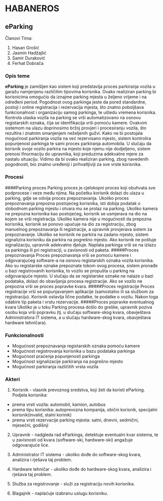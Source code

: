 # HABANEROS
## eParking
Članovi Tima:

1. Hasan Grošić
2. Jasmin Hadžajlić
3. Samir Duraković
4. Ferhat Dobrača

### Opis teme

**eParking** je zamišljen kao sistem koji predstavlja proces parkiranja vozila u garažu namjenjenu različitim tipovima korisnika. 
Ovako realiziran parking bi korisnicima omogućio da iznajme parking mjesta u željeno vrijeme i na određeni period. Pogodnost ovog parkinga jeste da pored standardne, postoji i online registracija i rezervacija mjesta, što znatno poboljšava funkcionalnost i organizaciju samog parkinga, te uštedu vremena korisnika. Kontrola ulaska vozila na parking se vrši automatizovano na osnovu registarskih oznaka, čija se identfikacija vrši pomoću kamere. Ovakvim sistemom na ulazu doprinosimo bržoj provjeri i procesiranju vozila, što rezultira i znatnim smanjenjem neželjenih gužvi. Kako ne bi postojala mogućnost parkiranja vozila na već rezervisano mjesto, sistem kontrolira popunjenost parkinga te sami proces parkiranja automobila. U slučaju da korisnik svoje vozilo parkira na mjesto koje njemu nije dodjeljeno, sistem prenosi ifnormaciju do upravnika, koji preduzima adekvatne mjere za nastalu situaciju. Vidimo da bi ovako realiziran parking, zbog navedenih pogodnosti, bio znatno uređeniji i prihvatljiviji za sve vrste korisnika. 


### Procesi
####Parking proces
Parking proces je cjelokopni proces koji obuhvata sve podprocese i veze među njima. Na početku korisnik dolazi do ulaza u parking, gdje se odvija proces prepoznavanja.
Ukoliko proces prepoznavanja prepozna postojećeg korisnika, isti dobija podatak o slobodnom parking mjestu i otvara mu se prolaz na parking. Ukoliko kamera ne prepozna
korisnika kao postojećeg, korisnik se usmjerava na dio na kojem se vrši registracija. Ukoliko kamera nije u mogućnosti da prepozna korisnika, korisnik se ponovo upućuje
na dio za registraciju, zbog manuelnog prepoznavanja ili registracije, a upravnik provjerava sistem za prepoznavanje. Ukoliko se korisnik ne parkira na zadano mjesto, 
sistem signalizira korisniku da parkira na pogrešno mjesto. Ako korisnik ne poštuje signalizaciju, upravnik adekvatno djeluje. Naplata parkinga vrši se na izlazu sa parkinga
ili pri registraciji, u zavisnosti od paketa.
#####Proces prepoznavanja
Proces prepoznavanja vrši se pomoću kamere i odgovarajućeg software-a na osnovu registarskih oznaka vozila korisnika. Ako su registarske oznake prepoznate tokom ovog procesa,
sistem pronađe u bazi registrovanih korisnika, to vozilo se propušta u parking na odgovarajuće mjesto. U slučaju da se registarske oznake ne nalaze u bazi podataka, dolazi do obavljanja procesa registracije.
Ako se vozilo ne prepozna vrši se proces popravke kvara. 
#####Proces registracije
Proces registracije vrši se popunjavanjem aplikacije (samostalno ili sa službom za registraciju). Korisnik ostavlja lične podatke, te podatke o vozilu. Nakon toga odabire
tip paketa i vrstu rezervacije.
#####Proces popravke eventualnog kvara
Ukoliko je u toku Parking procesa došlo do greške, upravnik poziva osobu koja vrši popravku (tj. u slučaju software-skog kvara, obavještava Administratora IT sistema, a u slučaju
hardware-skog kvara, obavještava hardware tehničara).

### Funkcionalnosti

* Mogućnost prepoznavanja registarskih oznaka pomoću kamere
* Mogućnost registrovanja korisnika u bazu podataka parkinga
* Mogućnost praćenja popunjenosti parkinga
* Mogućnost signalizacije parkiranja na pogrešno mjesto
* Mogućnost parkiranja različitih vrsta vozila

### Akteri

1. Korisnik - vlasnik prevoznog sredstva, koji želi da koristi eParking.
Podjela korisnika:
 * prema vrsti vozila: automobil, kamion, autobus
 * prema tipu korisnika: autoprevozna kompanija, obični korisnik, specijalni korisnik(invalid, stalni korinik)
 * prema vrsti rezervacije parking mjesta: satni, dnevni, sedmični, mjesečni, godišnji

2. Upravnik - nadgleda rad eParkinga, detektuje eventualni kvar sistema, te u zavisnosti od kvara (software-ski, hardware-ski) angažuje odgovarajuće lice.

3. Administrator IT sistema - ukoliko dođe do software-skog kvara, analizira i rješava taj problem.

4. Hardware tehničar - ukoliko dođe do hardware-skog kvara, analizira i rješava taj problem.

5. Služba za registrovanje - služi za registraciju novih korisnika.

6. Blagajnik - naplaćuje izabranu uslugu korisniku.
